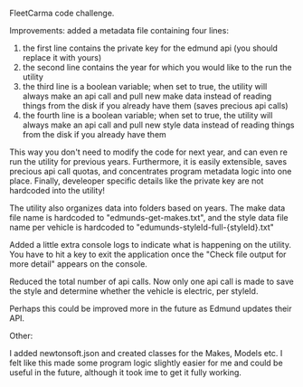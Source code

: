 FleetCarma code challenge.

Improvements:
added a metadata file containing four lines:
1) the first line contains the private key for the edmund api (you should replace it with yours)
2) the second line contains the year for which you would like to the run the utility
3) the third line is a boolean variable; when set to true, the utility will always make an api call and pull new make data instead of reading things from the disk if you already have them (saves precious api calls)
4) the fourth line is a boolean variable; when set to true, the utility will always make an api call and pull new style data instead of reading things from the disk if you already have them

This way you don't need to modify the code for next year, and can even re run the utility for previous years. Furthermore, it is easily extensible, saves precious api call quotas, and concentrates program metadata logic into one place. Finally, develeoper specific details like the private key are not hardcoded into the utility!

The utility also organizes data into folders based on years. The make data file name is hardcoded to "edmunds-get-makes.txt", and the style data file name per vehicle is hardcoded to "edumunds-styleId-full-{styleId}.txt"

Added a little extra console logs to indicate what is happening on the utility. You have to hit a key to exit the application once the "Check file output for more detail" appears on the console.

Reduced the total number of api calls.
Now only one api call is made to save the style and determine whether the vehicle is electric, per styleId.

Perhaps this could be improved more in the future as Edmund updates their API.

Other:

I added newtonsoft.json and created classes for the Makes, Models etc. I felt like this made some program logic slightly easier for me and could be useful in the future, although it took ime to get it fully working.



